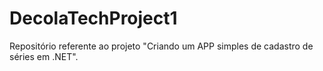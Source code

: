 # DecolaTechProject1
Repositório referente ao projeto "Criando um APP simples de cadastro de séries em .NET".
